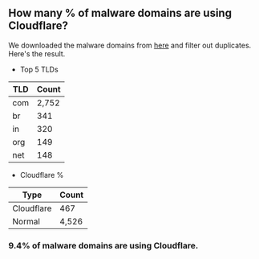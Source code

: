 ## How many % of malware domains are using Cloudflare?


We downloaded the malware domains from [here](https://urlhaus.abuse.ch) and filter out duplicates.
Here's the result.


[//]: # (start replacement)


- Top 5 TLDs

| TLD | Count |
| --- | --- |
| com | 2,752 |
| br | 341 |
| in | 320 |
| org | 149 |
| net | 148 |


- Cloudflare %

| Type | Count |
| --- | --- |
| Cloudflare | 467 |
| Normal | 4,526 |


### 9.4% of malware domains are using Cloudflare.